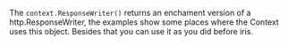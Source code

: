 The `context.ResponseWriter()` returns an enchament version of a http.ResponseWriter, the examples show some places where the Context uses this object. Besides that you can use it as you did before iris.